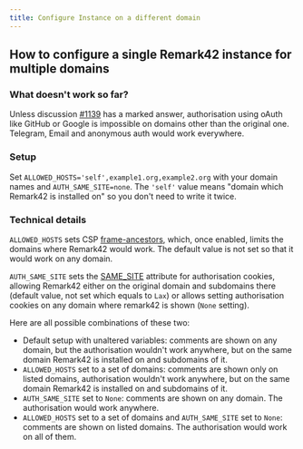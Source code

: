```yaml
---
title: Configure Instance on a different domain
---
```


## How to configure a single Remark42 instance for multiple domains

### What doesn't work so far?

Unless discussion [#1139](https://github.com/umputun/remark42/discussions/1139) has a marked answer, authorisation using oAuth like GitHub or Google is impossible on domains other than the original one. Telegram, Email and anonymous auth would work everywhere.

### Setup

Set `ALLOWED_HOSTS='self',example1.org,example2.org` with your domain names and `AUTH_SAME_SITE=none`. The `'self'` value means "domain which Remark42 is installed on" so you don't need to write it twice.

### Technical details

`ALLOWED_HOSTS` sets CSP [frame-ancestors](https://developer.mozilla.org/en-US/docs/Web/HTTP/Headers/Content-Security-Policy/frame-ancestors), which, once enabled, limits the domains where Remark42 would work. The default value is not set so that it would work on any domain.

`AUTH_SAME_SITE` sets the [SAME_SITE](https://developer.mozilla.org/en-US/docs/Web/HTTP/Headers/Set-Cookie/SameSite) attribute for authorisation cookies, allowing Remark42 either on the original domain and subdomains there  (default value, not set which equals to `Lax`) or allows setting authorisation cookies on any domain where remark42 is shown (`None` setting).

Here are all possible combinations of these two:

- Default setup with unaltered variables: comments are shown on any domain, but the authorisation wouldn't work anywhere, but on the same domain Remark42 is installed on and subdomains of it.
- `ALLOWED_HOSTS` set to a set of domains: comments are shown only on listed domains, authorisation wouldn't work anywhere, but on the same domain Remark42 is installed on and subdomains of it.
- `AUTH_SAME_SITE` set to `None`: comments are shown on any domain. The authorisation would work anywhere.
- `ALLOWED_HOSTS` set to a set of domains and `AUTH_SAME_SITE` set to `None`: comments are shown on listed domains. The authorisation would work on all of them.
